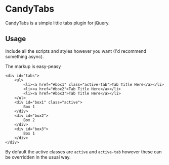 # CandyTabs

CandyTabs is a simple little tabs plugin for jQuery.

## Usage

Include all the scripts and styles however you want (I'd recommend something async).

The markup is easy-peasy

    <div id="tabs">
        <ul>
            <li><a href="#box1" class="active-tab">Tab Title Here</a></li>
            <li><a href="#box2">Tab Title Here</a></li>
            <li><a href="#box3">Tab Title Here</a></li>
        </ul>
        <div id="box1" class="active">
            Box 1
        </div>
        <div id="box2">
            Box 2
        </div>
        <div id="box3">
            Box 1
        </div>
    </div>

By default the active classes are `active` and `active-tab` however these can be overridden in the usual way.